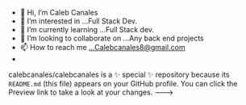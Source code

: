 - 👋 Hi, I’m Caleb Canales
- 👀 I’m interested in ...Full Stack Dev.
- 🌱 I’m currently learning ...Full Stack dev.
- 💞️ I’m looking to collaborate on ...Any back end projects
- 📫 How to reach me ...Calebcanales8@gmail.com
- 
calebcanales/calebcanales is a ✨ special ✨ repository because its `README.md` (this file) appears on your GitHub profile.
You can click the Preview link to take a look at your changes.
--->

